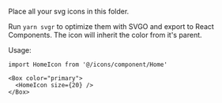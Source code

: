Place all your svg icons in this folder.

Run `yarn svgr` to optimize them with SVGO and export to React Components. The icon will inherit the color from it's parent.

Usage:

```
import HomeIcon from '@/icons/component/Home'

<Box color="primary">
  <HomeIcon size={20} />
</Box>
```
